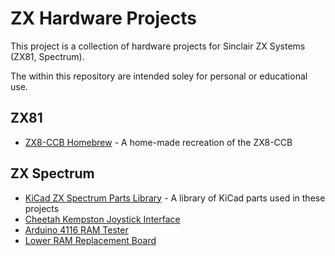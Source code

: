 # ZX Hardware Projects

This project is a collection of hardware projects for Sinclair ZX Systems (ZX81, Spectrum).

The within this repository are intended soley for personal or educational use.

## ZX81

- [ZX8-CCB Homebrew](/zx81/zx8-ccb-homebrew/README.md) - A home-made recreation of the ZX8-CCB

## ZX Spectrum

- [KiCad ZX Spectrum Parts Library](/zxspectrum/kicad-zxspectrum-lib/README.md) - A library of KiCad parts used in these projects
- [Cheetah Kempston Joystick Interface](/zxspectrum/cheetah-kempston-joystick/README.md)
- [Arduino 4116 RAM Tester](/zxspectrum/arduino-4116-ram-tester/README.md)
- [Lower RAM Replacement Board](/zxspectrum/lower-ram-replacement/README.md)
